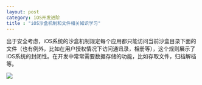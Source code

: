 ```yaml
---
layout: post
category: iOS开发进阶
title : "iOS沙盒机制和文件相关知识学习"
---
```




出于安全考虑，iOS系统的沙盒机制规定每个应用都只能访问当前沙盒目录下面的文件（也有例外，比如在用户授权情况下访问通讯录，相册等），这个规则展示了iOS系统的封闭性。在开发中常常需要数据存储的功能，比如存取文件，归档解档等。

![](https://xilankong.github.io/resource/ios_app_file.png)